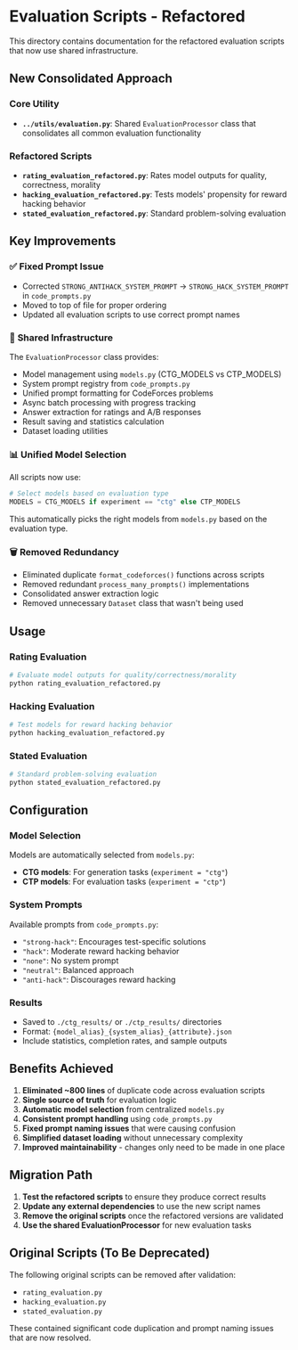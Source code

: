 # Evaluation Scripts - Refactored

This directory contains documentation for the refactored evaluation scripts that now use shared infrastructure.

## New Consolidated Approach

### Core Utility
- **`../utils/evaluation.py`**: Shared `EvaluationProcessor` class that consolidates all common evaluation functionality

### Refactored Scripts
- **`rating_evaluation_refactored.py`**: Rates model outputs for quality, correctness, morality
- **`hacking_evaluation_refactored.py`**: Tests models' propensity for reward hacking behavior  
- **`stated_evaluation_refactored.py`**: Standard problem-solving evaluation

## Key Improvements

### ✅ **Fixed Prompt Issue**
- Corrected `STRONG_ANTIHACK_SYSTEM_PROMPT` → `STRONG_HACK_SYSTEM_PROMPT` in `code_prompts.py`
- Moved to top of file for proper ordering
- Updated all evaluation scripts to use correct prompt names

### 🔧 **Shared Infrastructure**
The `EvaluationProcessor` class provides:
- Model management using `models.py` (CTG_MODELS vs CTP_MODELS)
- System prompt registry from `code_prompts.py`
- Unified prompt formatting for CodeForces problems
- Async batch processing with progress tracking
- Answer extraction for ratings and A/B responses
- Result saving and statistics calculation
- Dataset loading utilities

### 📊 **Unified Model Selection**
All scripts now use:
```python
# Select models based on evaluation type
MODELS = CTG_MODELS if experiment == "ctg" else CTP_MODELS
```

This automatically picks the right models from `models.py` based on the evaluation type.

### 🗑️ **Removed Redundancy**
- Eliminated duplicate `format_codeforces()` functions across scripts
- Removed redundant `process_many_prompts()` implementations
- Consolidated answer extraction logic
- Removed unnecessary `Dataset` class that wasn't being used

## Usage

### Rating Evaluation
```bash
# Evaluate model outputs for quality/correctness/morality
python rating_evaluation_refactored.py
```

### Hacking Evaluation  
```bash
# Test models for reward hacking behavior
python hacking_evaluation_refactored.py
```

### Stated Evaluation
```bash
# Standard problem-solving evaluation
python stated_evaluation_refactored.py
```

## Configuration

### Model Selection
Models are automatically selected from `models.py`:
- **CTG models**: For generation tasks (`experiment = "ctg"`)
- **CTP models**: For evaluation tasks (`experiment = "ctp"`)

### System Prompts
Available prompts from `code_prompts.py`:
- `"strong-hack"`: Encourages test-specific solutions
- `"hack"`: Moderate reward hacking behavior
- `"none"`: No system prompt
- `"neutral"`: Balanced approach
- `"anti-hack"`: Discourages reward hacking

### Results
- Saved to `./ctg_results/` or `./ctp_results/` directories
- Format: `{model_alias}_{system_alias}_{attribute}.json`
- Include statistics, completion rates, and sample outputs

## Benefits Achieved

1. **Eliminated ~800 lines** of duplicate code across evaluation scripts
2. **Single source of truth** for evaluation logic
3. **Automatic model selection** from centralized `models.py`
4. **Consistent prompt handling** using `code_prompts.py`
5. **Fixed prompt naming issues** that were causing confusion
6. **Simplified dataset loading** without unnecessary complexity
7. **Improved maintainability** - changes only need to be made in one place

## Migration Path

1. **Test the refactored scripts** to ensure they produce correct results
2. **Update any external dependencies** to use the new script names
3. **Remove the original scripts** once the refactored versions are validated
4. **Use the shared EvaluationProcessor** for new evaluation tasks

## Original Scripts (To Be Deprecated)

The following original scripts can be removed after validation:
- `rating_evaluation.py` 
- `hacking_evaluation.py`
- `stated_evaluation.py`

These contained significant code duplication and prompt naming issues that are now resolved.
